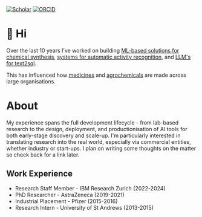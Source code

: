 [![Scholar](https://img.shields.io/badge/Google%20Scholar-100000?style=flat&logo=googlescholar&logoColor=blue)](https://scholar.google.com/citations?user=RXngb2IAAAAJ&hl=en)
[![ORCID](https://img.shields.io/badge/ORCID-000000?style=flat&logo=orcid&logoColor=green)](https://orcid.org/0000-0003-0403-4067)


# 👋 Hi
Over the last 10 years I’ve worked on building [ML-based solutions for chemical synthesis](https://github.com/MolecularAI/aizynthfinder), [systems for automatic activity recognition](https://research.ibm.com/projects/lab-that-learns), and [LLM's for text2sql](https://research.ibm.com/projects/flowpilot).

This has influenced how [medicines](https://pubs.rsc.org/en/content/articlelanding/2024/md/d3md00651d) and [agrochemicals](https://shootsbysyngenta.com/success-story-ibm-and-syngenta) are made across large organisations.

# About

My experience spans the full development lifecycle - from lab-based research to the design, deployment, and productionisation of AI tools for both early-stage discovery and scale-up. I'm particularly interested in translating research into the real world, especially via commercial entities, whether industry or start-ups. I plan on writing some thoughts on the matter so check back for a link later.

## Work Experience
- Research Staff Member - IBM Research Zurich (2022-2024)
- PhD Researcher - AstraZeneca (2019-2021)
- Industrial Placement - Pfizer (2015-2016)
- Research Intern - University of St Andrews (2013-2015)
